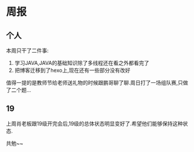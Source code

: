 # 周报
## 个人
本周只干了二件事:
1. 学习JAVA,JAVA的基础知识除了多线程还在看之外都看完了
2. 把博客迁移到了hexo上,现在还有一些部分没有改好
   
值得一提的是教师节给老师送礼物的时候跟鹏哥聊了聊.周日打了一场组队赛,只做了二个题...

## 19
上周肖老板跟19级开完会后,19级的总体状态明显变好了.希望他们能够保持这种状态.

共勉~~

